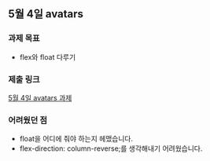## 5월 4일 avatars

### 과제 목표
- flex와 float 다루기

### 제출 링크
[5월 4일 avatars 과제](https://github.com/yun-narae/homework/tree/main/avatars)

### 어려웠던 점
- float을 어디에 줘야 하는지 헤맸습니다.
- flex-direction: column-reverse;를 생각해내기 어려웠습니다.